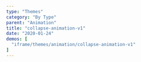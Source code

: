 ```yaml
---
type: "Themes"
category: "By Type"
parent: "Animation"
title: "collapse-animation-v1"
date: "2020-01-24"
demos: [
  "iframe/themes/animation/collapse-animation-v1"
]
---
```

